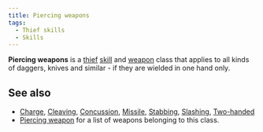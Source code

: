 ```yaml
---
title: Piercing weapons
tags:
  - Thief skills
  - Skills
---
```

**Piercing weapons** is a [thief](thief "wikilink")
[skill](skill "wikilink") and [weapon](weapon "wikilink") class that
applies to all kinds of daggers, knives and similar - if they are
wielded in one hand only.

## See also

- [Charge](Charge "wikilink"), [Cleaving](Cleaving "wikilink"),
  [Concussion](Concussion "wikilink"), [Missile](Missile "wikilink"),
  [Stabbing](Stabbing "wikilink"), [Slashing](Slashing "wikilink"),
  [Two-handed](Two-handed "wikilink")
- [Piercing weapon](Piercing_weapon "wikilink") for a list of weapons
  belonging to this class.
 